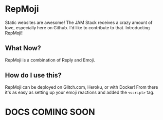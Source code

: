# RepMoji

Static websites are awesome! The JAM Stack receives a crazy amount of love, especially here on Github. I'd like to contribute to that. Introducting RepMoji!

## What Now?

RepMoji is a combination of Reply and Emoji.

## How do I use this?

RepMoji can be deployed on Glitch.com, Heroku, or with Docker! From there it's as easy as setting up your emoji reactions and added the `<script>` tag.

# DOCS COMING SOON